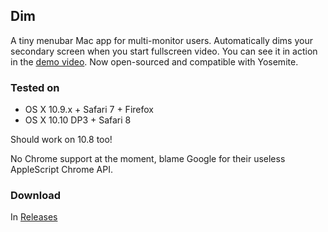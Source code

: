## Dim

A tiny menubar Mac app for multi-monitor users. Automatically dims your secondary screen when you start fullscreen video. You can see it in action in the [demo video](http://www.youtube.com/watch?v=yVGFIJ6b34c&feature=youtu.be). Now open-sourced and compatible with Yosemite.

### Tested on
- OS X 10.9.x + Safari 7 + Firefox
- OS X 10.10 DP3 + Safari 8

Should work on 10.8 too!

No Chrome support at the moment, blame Google for their useless AppleScript Chrome API.

### Download
In [Releases](https://github.com/inket/Dim/releases)